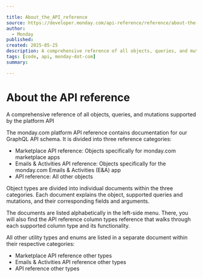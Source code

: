 ```yaml
---

title: About_the_API_reference
source: https://developer.monday.com/api-reference/reference/about-the-api-reference
author:
  - Monday
published:
created: 2025-05-25
description: A comprehensive reference of all objects, queries, and mutations supported by the platform API
tags: [code, api, monday-dot-com]
summary:

---
```


# About the API reference

A comprehensive reference of all objects, queries, and mutations supported by the platform API

The monday.com platform API reference contains documentation for our GraphQL API schema. It is divided into three reference categories:

- Marketplace API reference: Objects specifically for monday.com marketplace apps
- Emails & Activities API reference: Objects specifically for the monday.com Emails & Activities (E&A) app
- API reference: All other objects

Object types are divided into individual documents within the three categories. Each document explains the object, supported queries and mutations, and their corresponding fields and arguments.

The documents are listed alphabetically in the left-side menu. There, you will also find the API reference column types reference that walks through each supported column type and its functionality.

All other utility types and enums are listed in a separate document within their respective categories:

- Marketplace API reference other types
- Emails & Activities API reference other types
- API reference other types
